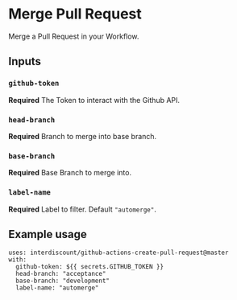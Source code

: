 # Merge Pull Request
Merge a Pull Request in your Workflow.

## Inputs

### `github-token`

**Required** The Token to interact with the Github API.

### `head-branch`

**Required** Branch to merge into base branch.

### `base-branch`

**Required** Base Branch to merge into.

### `label-name`

**Required** Label to filter. Default `"automerge"`.

## Example usage

```
uses: interdiscount/github-actions-create-pull-request@master
with:
  github-token: ${{ secrets.GITHUB_TOKEN }}
  head-branch: "acceptance"
  base-branch: "development"
  label-name: "automerge"
```
